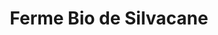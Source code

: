 ---
title: "Ferme Bio de Silvacane"
url: /la-roque-dantheron/ferme-bio-de-silvacane/
shop: ferme
---